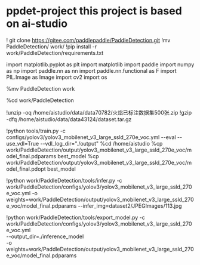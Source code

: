 # ppdet-project this project is based on ai-studio

! git clone https://gitee.com/paddlepaddle/PaddleDetection.git
!mv PaddleDetection/ work/
!pip install -r work/PaddleDetection/requirements.txt


import matplotlib.pyplot as plt 
import matplotlib
import paddle
import numpy as np
import paddle.nn as nn
import paddle.nn.functional as F
import PIL.Image as Image
import cv2 
import os

%mv PaddleDetection work

%cd work/PaddleDetection


!unzip -oq /home/aistudio/data/data70782/火焰已标注数据集500张.zip
!gzip -dfq /home/aistudio/data/data43124/dataset.tar.gz

!python tools/train.py -c configs/yolov3/yolov3_mobilenet_v3_large_ssld_270e_voc.yml --eval --use_vdl=True --vdl_log_dir="./output"
%cd /home/aistudio
%cp work/PaddleDetection/output/yolov3_mobilenet_v3_large_ssld_270e_voc/model_final.pdparams best_model
%cp work/PaddleDetection/output/yolov3_mobilenet_v3_large_ssld_270e_voc/model_final.pdopt best_model

!python work/PaddleDetection/tools/infer.py -c work/PaddleDetection/configs/yolov3/yolov3_mobilenet_v3_large_ssld_270e_voc.yml -o weights=work/PaddleDetection/output/yolov3_mobilenet_v3_large_ssld_270e_voc/model_final.pdparams --infer_img=dataset2/JPEGImages/113.jpg

!python work/PaddleDetection/tools/export_model.py -c work/PaddleDetection/configs/yolov3/yolov3_mobilenet_v3_large_ssld_270e_voc.yml \
        --output_dir=./inference_model \
        -o weights=work/PaddleDetection/output/yolov3_mobilenet_v3_large_ssld_270e_voc/model_final.pdparams
